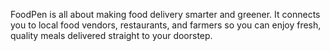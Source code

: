 FoodPen is all about making food delivery smarter and greener. It connects you to local food vendors, restaurants, and farmers  so you can enjoy fresh, quality meals delivered straight to your doorstep. 
